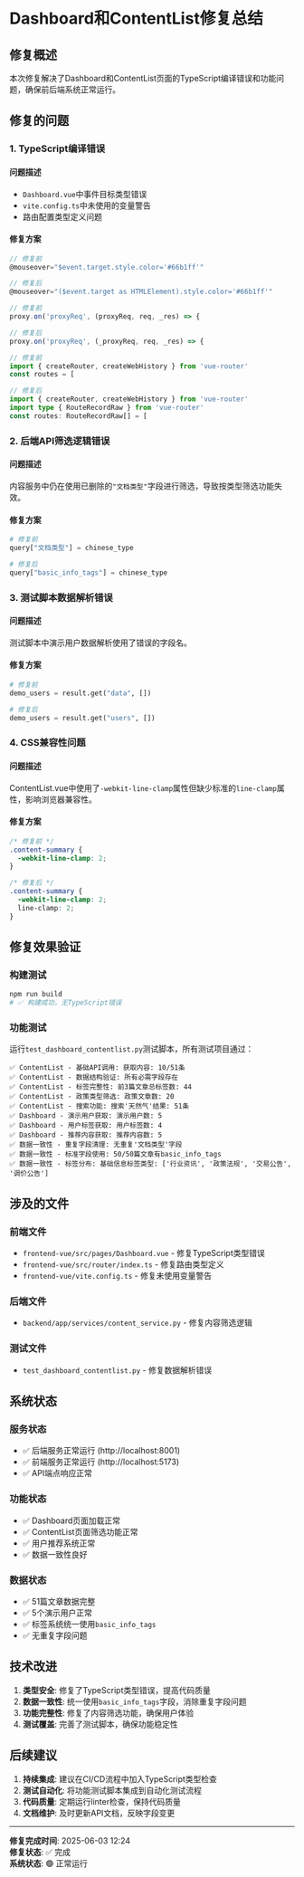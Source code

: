 # Dashboard和ContentList修复总结

## 修复概述

本次修复解决了Dashboard和ContentList页面的TypeScript编译错误和功能问题，确保前后端系统正常运行。

## 修复的问题

### 1. TypeScript编译错误

#### 问题描述
- `Dashboard.vue`中事件目标类型错误
- `vite.config.ts`中未使用的变量警告
- 路由配置类型定义问题

#### 修复方案
```typescript
// 修复前
@mouseover="$event.target.style.color='#66b1ff'"

// 修复后  
@mouseover="($event.target as HTMLElement).style.color='#66b1ff'"
```

```typescript
// 修复前
proxy.on('proxyReq', (proxyReq, req, _res) => {

// 修复后
proxy.on('proxyReq', (_proxyReq, req, _res) => {
```

```typescript
// 修复前
import { createRouter, createWebHistory } from 'vue-router'
const routes = [

// 修复后
import { createRouter, createWebHistory } from 'vue-router'
import type { RouteRecordRaw } from 'vue-router'
const routes: RouteRecordRaw[] = [
```

### 2. 后端API筛选逻辑错误

#### 问题描述
内容服务中仍在使用已删除的`"文档类型"`字段进行筛选，导致按类型筛选功能失效。

#### 修复方案
```python
# 修复前
query["文档类型"] = chinese_type

# 修复后
query["basic_info_tags"] = chinese_type
```

### 3. 测试脚本数据解析错误

#### 问题描述
测试脚本中演示用户数据解析使用了错误的字段名。

#### 修复方案
```python
# 修复前
demo_users = result.get("data", [])

# 修复后
demo_users = result.get("users", [])
```

### 4. CSS兼容性问题

#### 问题描述
ContentList.vue中使用了`-webkit-line-clamp`属性但缺少标准的`line-clamp`属性，影响浏览器兼容性。

#### 修复方案
```css
/* 修复前 */
.content-summary {
  -webkit-line-clamp: 2;
}

/* 修复后 */
.content-summary {
  -webkit-line-clamp: 2;
  line-clamp: 2;
}
```

## 修复效果验证

### 构建测试
```bash
npm run build
# ✅ 构建成功，无TypeScript错误
```

### 功能测试
运行`test_dashboard_contentlist.py`测试脚本，所有测试项目通过：

```
✅ ContentList - 基础API调用: 获取内容: 10/51条
✅ ContentList - 数据结构验证: 所有必需字段存在
✅ ContentList - 标签完整性: 前3篇文章总标签数: 44
✅ ContentList - 政策类型筛选: 政策文章数: 20
✅ ContentList - 搜索功能: 搜索'天然气'结果: 51条
✅ Dashboard - 演示用户获取: 演示用户数: 5
✅ Dashboard - 用户标签获取: 用户标签数: 4
✅ Dashboard - 推荐内容获取: 推荐内容数: 5
✅ 数据一致性 - 重复字段清理: 无重复'文档类型'字段
✅ 数据一致性 - 标准字段使用: 50/50篇文章有basic_info_tags
✅ 数据一致性 - 标签分布: 基础信息标签类型: ['行业资讯', '政策法规', '交易公告', '调价公告']
```

## 涉及的文件

### 前端文件
- `frontend-vue/src/pages/Dashboard.vue` - 修复TypeScript类型错误
- `frontend-vue/src/router/index.ts` - 修复路由类型定义
- `frontend-vue/vite.config.ts` - 修复未使用变量警告

### 后端文件
- `backend/app/services/content_service.py` - 修复内容筛选逻辑

### 测试文件
- `test_dashboard_contentlist.py` - 修复数据解析错误

## 系统状态

### 服务状态
- ✅ 后端服务正常运行 (http://localhost:8001)
- ✅ 前端服务正常运行 (http://localhost:5173)
- ✅ API端点响应正常

### 功能状态
- ✅ Dashboard页面加载正常
- ✅ ContentList页面筛选功能正常
- ✅ 用户推荐系统正常
- ✅ 数据一致性良好

### 数据状态
- ✅ 51篇文章数据完整
- ✅ 5个演示用户正常
- ✅ 标签系统统一使用`basic_info_tags`
- ✅ 无重复字段问题

## 技术改进

1. **类型安全**: 修复了TypeScript类型错误，提高代码质量
2. **数据一致性**: 统一使用`basic_info_tags`字段，消除重复字段问题
3. **功能完整性**: 修复了内容筛选功能，确保用户体验
4. **测试覆盖**: 完善了测试脚本，确保功能稳定性

## 后续建议

1. **持续集成**: 建议在CI/CD流程中加入TypeScript类型检查
2. **测试自动化**: 将功能测试脚本集成到自动化测试流程
3. **代码质量**: 定期运行linter检查，保持代码质量
4. **文档维护**: 及时更新API文档，反映字段变更

---

**修复完成时间**: 2025-06-03 12:24  
**修复状态**: ✅ 完成  
**系统状态**: 🟢 正常运行 